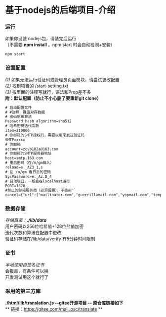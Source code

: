 # 基于nodejs的后端项目-介绍
### 运行 
如果你没装 nodejs包，请装完后运行  
（不需要 **npm install** 。npm start 时会自动检测+安装）
```bash
npm start
```

### 设置配置  
*(1)* 如果无法运行验证码或管理员页面模块，请尝试更改配置   
*(2)* 找到项目的 /start-setting.txt  
*(3)* 按里面的注释写就行，语法和Prop差不多  
**附：默认配置（防止不小心删了要重新git clone）**  
```txt
# 启动配置文件
# #注释，键值对存数据
# 密码哈希算法
Password_hash_algorithm=sha512
# 哈希密码迭代次数
item=210000
# 你邮箱的SMTP授权码，需要以用来发送验证码
SMTP=xxxx
# 你邮箱
account=zcvb182a@163.com
# 你邮箱的SMTP服务器地址
host=smtp.163.com
# 重启密码（在/m/gm输入）
reload=e._AZ3_1,s
# 在 /m/gm 看日志的密码
SysPassword=e._Az.D_4
# 启动端口，一般会在localhost运行
PORT=1820
#禁止的邮箱服务商（必须设置），不能用'`
cancel={"url":["mailinator.com","guerrillamail.com","yopmail.com","temp-mail.org","10minutemail.com","maildrop.cc","throwawaymail.com","tempail.com","trashmail.com","fakeinbox.com"]}
```
### 数据存储  
*存储目录：<b>./lib/data</b>*  
用户密码以256位哈希值+128位盐值加密  
迭代次数和算法在配置中更改  
验证码存储在/lib/data/verify 有5分钟时间限制  
### 证书
  
*本地使用自签名证书*  
会报毒，有条件可以换  
开发测试用这个就行了  

### 采用的第三方库

**./html/lib/translation.js  --gitee开源项目 -- 原仓库链接如下**  
** 链接：https://gitee.com/mail_osc/translate  **  


